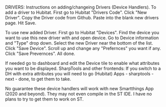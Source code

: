 DRIVERS:
Instructions on adding/changeing Drivers (Device Handlers).
To add a driver to Hubitat. First go to Hubitat "Drivers Code". Click "New Driver". Copy the Driver code from Github. Paste into the blank new drivers page. Hit Save.

To use new added Driver. First go to Hubitat "Devices". Find the device you want to use this new driver with and open device. Go to Device information and "Type" drop down.
Select the new Driver near the bottom of the list. Click "Save Device". Scroll up and change any "Prefernces" you want if any. Click "Save Prevernces". All done. 

If needed go to dashboard and edit the Device tile to enable what attributes you want to be displayed.
SharpTools and other frontends: If you switch to a DH with extra attributes you will need to go (Hubitat) Apps - sharptools - next - done, to get them to take. 

No guarantee these device handlers will work with new Smartthings App (2020 and beyond). They may not even compile in the ST IDE. I have no plans to try to get them to work on ST.
